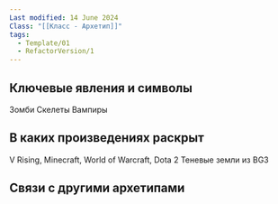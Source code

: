 ```yaml
---
Last modified: 14 June 2024
Class: "[[Класс - Архетип]]"
tags:
  - Template/01
  - RefactorVersion/1
---
```

## Ключевые явления и символы
Зомби
Скелеты
Вампиры

## В каких произведениях раскрыт
V Rising, Minecraft, World of Warcraft, Dota 2
Теневые земли из BG3
## Связи с другими архетипами
